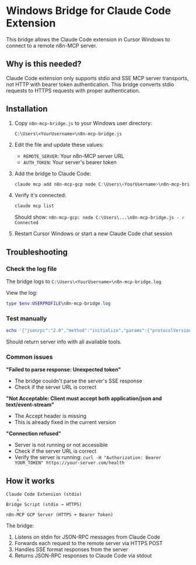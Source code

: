 # Windows Bridge for Claude Code Extension

This bridge allows the Claude Code extension in Cursor Windows to connect to a remote n8n-MCP server.

## Why is this needed?

Claude Code extension only supports stdio and SSE MCP server transports, not HTTP with bearer token authentication. This bridge converts stdio requests to HTTPS requests with proper authentication.

## Installation

1. Copy `n8n-mcp-bridge.js` to your Windows user directory:
   ```
   C:\Users\<YourUsername>\n8n-mcp-bridge.js
   ```

2. Edit the file and update these values:
   - `REMOTE_SERVER`: Your n8n-MCP server URL
   - `AUTH_TOKEN`: Your server's bearer token

3. Add the bridge to Claude Code:
   ```powershell
   claude mcp add n8n-mcp-gcp node C:\Users\<YourUsername>\n8n-mcp-bridge.js
   ```

4. Verify it's connected:
   ```powershell
   claude mcp list
   ```
   Should show: `n8n-mcp-gcp: node C:\Users\...\n8n-mcp-bridge.js - ✓ Connected`

5. Restart Cursor Windows or start a new Claude Code chat session

## Troubleshooting

### Check the log file
The bridge logs to `C:\Users\<YourUsername>\n8n-mcp-bridge.log`

View the log:
```powershell
type $env:USERPROFILE\n8n-mcp-bridge.log
```

### Test manually
```powershell
echo '{"jsonrpc":"2.0","method":"initialize","params":{"protocolVersion":"2024-11-05","capabilities":{},"clientInfo":{"name":"test","version":"1.0"}},"id":1}' | node C:\Users\<YourUsername>\n8n-mcp-bridge.js
```

Should return server info with all available tools.

### Common issues

**"Failed to parse response: Unexpected token"**
- The bridge couldn't parse the server's SSE response
- Check if the server URL is correct

**"Not Acceptable: Client must accept both application/json and text/event-stream"**
- The Accept header is missing
- This is already fixed in the current version

**"Connection refused"**
- Server is not running or not accessible
- Check if the server URL is correct
- Verify the server is running: `curl -H "Authorization: Bearer YOUR_TOKEN" https://your-server.com/health`

## How it works

```
Claude Code Extension (stdio)
    ↓
Bridge Script (stdio → HTTPS)
    ↓
n8n-MCP GCP Server (HTTPS + Bearer Token)
```

The bridge:
1. Listens on stdin for JSON-RPC messages from Claude Code
2. Forwards each request to the remote server via HTTPS POST
3. Handles SSE format responses from the server
4. Returns JSON-RPC responses to Claude Code via stdout
